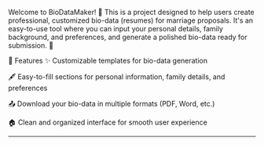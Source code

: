 Welcome to BioDataMaker! 🎉 This is a project designed to help users create professional, customized bio-data (resumes) for marriage proposals. It's an easy-to-use tool where you can input your personal details, family background, and preferences, and generate a polished bio-data ready for submission. 📑

🚀 Features
✨ Customizable templates for bio-data generation

🖋️ Easy-to-fill sections for personal information, family details, and preferences

📤 Download your bio-data in multiple formats (PDF, Word, etc.)

🏠 Clean and organized interface for smooth user experience

****
